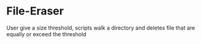# File-Eraser
User give a size threshold, scripts walk a directory and deletes file that are equally or exceed the threshold
